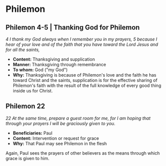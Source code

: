# Philemon

## Philemon 4-5 | Thanking God for Philemon

_4 I thank my God always when I remember you in my prayers,_
_5 because I hear of your love and of the faith that you have toward the Lord Jesus and for all the saints,_

- **Content:** Thanksgiving and supplication
- **Manner:** Thanksgiving through remembrance
- **To whom:** God ("my God")
- **Why:** Thanksgiving is because of Philemon's love and the faith he has toward Christ and the saints, supplication is for the effective sharing of Philemon's faith with the result of the full knowledge of every good thing inside us for Christ.

## Philemon 22

_22 At the same time, prepare a guest room for me, for I am hoping that through your prayers I will be graciously given to you._

- **Beneficiaries:** Paul
- **Content:** Intervention or request for grace
- **Why:** That Paul may see Philemon in the flesh

Again, Paul sees the prayers of other believers as the means through which grace is given to him.
